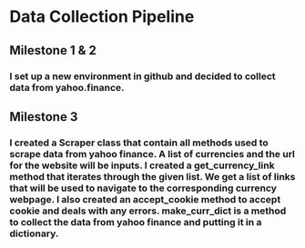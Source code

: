 # Data Collection Pipeline
## Milestone 1 & 2
### I set up a new environment in github and decided to collect data from yahoo.finance.
## Milestone 3
### I created a Scraper class that contain all methods used to scrape data from yahoo finance. A list of currencies and the url for the website will be inputs. I created a get_currency_link method that iterates through the given list. We get a list of links that will be used to navigate to the corresponding currency webpage. I also created an accept_cookie method to accept cookie and deals with any errors. make_curr_dict is a method to collect the data from yahoo finance and putting it in a dictionary.